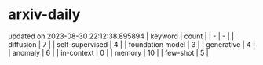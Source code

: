 # arxiv-daily
updated on 2023-08-30 22:12:38.895894
| keyword | count |
| - | - |
| diffusion | 7 |
| self-supervised | 4 |
| foundation model | 3 |
| generative | 4 |
| anomaly | 6 |
| in-context | 0 |
| memory | 10 |
| few-shot | 5 |
